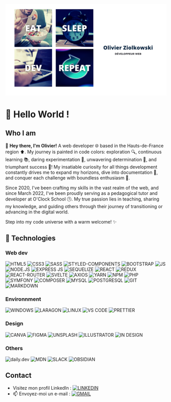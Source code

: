 ![COVER](https://github.com/OlivierZiolkowski/OlivierZiolkowski/blob/main/img/Olivier%20Ziolkowski.png)

# 👋 Hello World !

##  Who I am
🚀 **Hey there, I'm Olivier!** A web developer 🌐 based in the Hauts-de-France region ⬆. My journey is painted in code colors: exploration 🔍, continuous learning 📚, daring experimentation 🧪, unwavering determination 🔄, and triumphant success 💪! My insatiable curiosity for all things development constantly drives me to expand my horizons, dive into documentation 📖, and conquer each challenge with boundless enthusiasm 🌟.

Since 2020, I've been crafting my skills in the vast realm of the web, and since March 2022, I've been proudly serving as a pedagogical tutor and developer at O'Clock School 🕒. My true passion lies in teaching, sharing my knowledge, and guiding others through their journey of transitioning or advancing in the digital world.

Step into my code universe with a warm welcome! ✨

## 💾 Technologies
### Web dev
![HTML5](https://img.shields.io/badge/HTML5-E34F26?style=for-the-badge&logo=html5&logoColor=white)
![CSS3](https://img.shields.io/badge/CSS3-1572B6?style=for-the-badge&logo=css3&logoColor=white)
![SASS](https://img.shields.io/badge/Sass-CC6699?style=for-the-badge&logo=sass&logoColor=white)
![STYLED-COMPONENTS](https://img.shields.io/badge/styled--components-DB7093?style=for-the-badge&logo=styled-components&logoColor=white)
![BOOTSTRAP](https://img.shields.io/badge/Bootstrap-563D7C?style=for-the-badge&logo=bootstrap&logoColor=white)
![JS](https://img.shields.io/badge/JavaScript-323330?style=for-the-badge&logo=javascript&logoColor=F7DF1E)
![NODE.JS](https://img.shields.io/badge/Node%20js-339933?style=for-the-badge&logo=nodedotjs&logoColor=white)
![EXPRESS JS](https://img.shields.io/badge/Express%20js-000000?style=for-the-badge&logo=express&logoColor=white)
![SEQUELIZE](https://img.shields.io/badge/Sequelize-52B0E7?style=for-the-badge&logo=Sequelize&logoColor=white)
![REACT](https://img.shields.io/badge/React-20232A?style=for-the-badge&logo=react&logoColor=61DAFB)
![REDUX](https://img.shields.io/badge/Redux-593D88?style=for-the-badge&logo=redux&logoColor=white)
![REACT-ROUTER](https://img.shields.io/badge/React_Router-CA4245?style=for-the-badge&logo=react-router&logoColor=white)
![SVELTE](https://img.shields.io/badge/Svelte-4A4A55?style=for-the-badge&logo=svelte&logoColor=FF3E00)
![AXIOS](	https://img.shields.io/badge/axios-671ddf?&style=for-the-badge&logo=axios&logoColor=white)
![YARN](https://img.shields.io/badge/Yarn-2C8EBB?style=for-the-badge&logo=yarn&logoColor=white)
![NPM](https://img.shields.io/badge/npm-CB3837?style=for-the-badge&logo=npm&logoColor=white)
![PHP](https://img.shields.io/badge/PHP-777BB4?style=for-the-badge&logo=php&logoColor=white)
![SYMFONY](https://img.shields.io/badge/Symfony-000000?style=for-the-badge&logo=Symfony&logoColor=white)
![COMPOSER](https://img.shields.io/badge/Composer-885630?style=for-the-badge&logo=Composer&logoColor=white)
![MYSQL](https://img.shields.io/badge/MySQL-00000F?style=for-the-badge&logo=mysql&logoColor=white)
![POSTGRESQL](https://img.shields.io/badge/PostgreSQL-316192?style=for-the-badge&logo=postgresql&logoColor=white)
![GIT](https://img.shields.io/badge/Git-F05032?style=for-the-badge&logo=git&logoColor=white)
![MARKDOWN](	https://img.shields.io/badge/Markdown-000000?style=for-the-badge&logo=markdown&logoColor=white) 

### Environnment
![WINDOWS](https://img.shields.io/badge/Windows-0078D6?style=for-the-badge&logo=windows&logoColor=white) 
![LARAGON](	https://img.shields.io/badge/Laragon-0E83CD?style=for-the-badge&logo=Laragon&logoColor=white)
![LINUX](https://img.shields.io/badge/Linux-FCC624?style=for-the-badge&logo=linux&logoColor=black)
![VS CODE](https://img.shields.io/badge/Visual_Studio_Code-0078D4?style=for-the-badge&logo=visual%20studio%20code&logoColor=white)
![PRETTIER](https://img.shields.io/badge/prettier-1A2C34?style=for-the-badge&logo=prettier&logoColor=F7BA3E)

### Design
![CANVA](https://img.shields.io/badge/Canva-%2300C4CC.svg?&style=for-the-badge&logo=Canva&logoColor=white)
![FIGMA](https://img.shields.io/badge/Figma-F24E1E?style=for-the-badge&logo=figma&logoColor=white)
![UNSPLASH](https://img.shields.io/badge/Unsplash-000000?style=for-the-badge&logo=Unsplash&logoColor=white)
![ILLUSTRATOR](https://img.shields.io/badge/Adobe%20Illustrator-FF9A00?style=for-the-badge&logo=adobe%20illustrator&logoColor=white)
![IN DESIGN](https://img.shields.io/badge/Adobe%20InDesign-FF3366?style=for-the-badge&logo=Adobe%20InDesign&logoColor=white)

### Others

![daily.dev](	https://img.shields.io/badge/daily.dev-CE3DF3?style=for-the-badge&logo=dailydotdev&logoColor=white)
![MDN](https://img.shields.io/badge/MDN_Web_Docs-black?style=for-the-badge&logo=mdnwebdocs&logoColor=white)
![SLACK](https://img.shields.io/badge/Slack-4A154B?style=for-the-badge&logo=slack&logoColor=white)
![OBSIDIAN](	https://img.shields.io/badge/Obsidian-483699?style=for-the-badge&logo=Obsidian&logoColor=white)

## Contact
-  Visitez mon profil LinkedIn : [![LINKEDIN](https://img.shields.io/badge/LinkedIn-0077B5?style=for-the-badge&logo=linkedin&logoColor=white)](https://www.linkedin.com/in/olivier-ziolkowski/)
- 📫 Envoyez-moi un e-mail : [![GMAIL](https://img.shields.io/badge/Gmail-D14836?style=for-the-badge&logo=gmail&logoColor=white)](mailto:olivier.ziolkowski@gmail.com)

<!---
OlivierZiolkowski/OlivierZiolkowski is a ✨ special ✨ repository because its `README.md` (this file) appears on your GitHub profile.
You can click the Preview link to take a look at your changes.
--->
